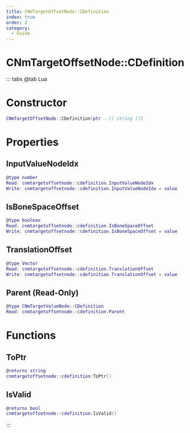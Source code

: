 ```yaml
---
title: CNmTargetOffsetNode::CDefinition
index: true
order: 2
category:
  - Guide
---
```


# CNmTargetOffsetNode::CDefinition

::: tabs
@tab Lua
# Constructor
```lua
CNmTargetOffsetNode::CDefinition(ptr --[[ string ]])
```
# Properties
## InputValueNodeIdx 
```lua
@type number
Read: cnmtargetoffsetnode::cdefinition.InputValueNodeIdx
Write: cnmtargetoffsetnode::cdefinition.InputValueNodeIdx = value
```
## IsBoneSpaceOffset 
```lua
@type boolean
Read: cnmtargetoffsetnode::cdefinition.IsBoneSpaceOffset
Write: cnmtargetoffsetnode::cdefinition.IsBoneSpaceOffset = value
```
## TranslationOffset 
```lua
@type Vector
Read: cnmtargetoffsetnode::cdefinition.TranslationOffset
Write: cnmtargetoffsetnode::cdefinition.TranslationOffset = value
```
## Parent (Read-Only)
```lua
@type CNmTargetValueNode::CDefinition
Read: cnmtargetoffsetnode::cdefinition.Parent
```
# Functions
## ToPtr
```lua
@returns string
cnmtargetoffsetnode::cdefinition:ToPtr()
```
## IsValid
```lua
@returns bool
cnmtargetoffsetnode::cdefinition:IsValid()
```

:::